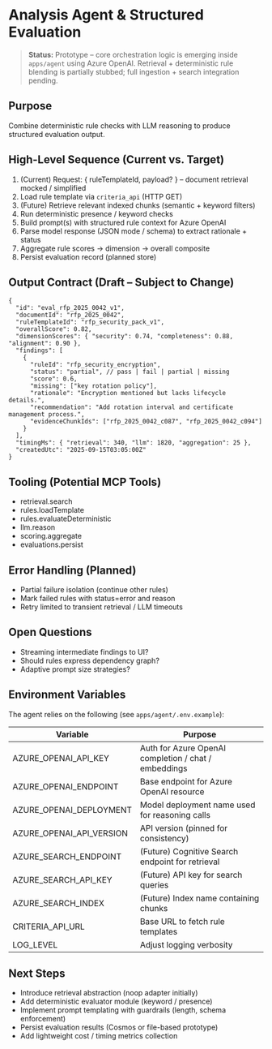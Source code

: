 # Analysis Agent & Structured Evaluation

> **Status:** Prototype – core orchestration logic is emerging inside `apps/agent` using Azure OpenAI. Retrieval + deterministic rule blending is partially stubbed; full ingestion + search integration pending.

## Purpose

Combine deterministic rule checks with LLM reasoning to produce structured evaluation output.

## High-Level Sequence (Current vs. Target)

1. (Current) Request: { ruleTemplateId, payload? } – document retrieval mocked / simplified
2. Load rule template via `criteria_api` (HTTP GET)
3. (Future) Retrieve relevant indexed chunks (semantic + keyword filters)
4. Run deterministic presence / keyword checks
5. Build prompt(s) with structured rule context for Azure OpenAI
6. Parse model response (JSON mode / schema) to extract rationale + status
7. Aggregate rule scores -> dimension -> overall composite
8. Persist evaluation record (planned store)

## Output Contract (Draft – Subject to Change)

```jsonc
{
  "id": "eval_rfp_2025_0042_v1",
  "documentId": "rfp_2025_0042",
  "ruleTemplateId": "rfp_security_pack_v1",
  "overallScore": 0.82,
  "dimensionScores": { "security": 0.74, "completeness": 0.88, "alignment": 0.90 },
  "findings": [
    {
      "ruleId": "rfp_security_encryption",
      "status": "partial", // pass | fail | partial | missing
      "score": 0.6,
      "missing": ["key rotation policy"],
      "rationale": "Encryption mentioned but lacks lifecycle details.",
      "recommendation": "Add rotation interval and certificate management process.",
      "evidenceChunkIds": ["rfp_2025_0042_c087", "rfp_2025_0042_c094"]
    }
  ],
  "timingMs": { "retrieval": 340, "llm": 1820, "aggregation": 25 },
  "createdUtc": "2025-09-15T03:05:00Z"
}
```

## Tooling (Potential MCP Tools)

- retrieval.search
- rules.loadTemplate
- rules.evaluateDeterministic
- llm.reason
- scoring.aggregate
- evaluations.persist

## Error Handling (Planned)

- Partial failure isolation (continue other rules)
- Mark failed rules with status=error and reason
- Retry limited to transient retrieval / LLM timeouts

## Open Questions

- Streaming intermediate findings to UI?
- Should rules express dependency graph?
- Adaptive prompt size strategies?

## Environment Variables

The agent relies on the following (see `apps/agent/.env.example`):

| Variable | Purpose |
|----------|---------|
| AZURE_OPENAI_API_KEY | Auth for Azure OpenAI completion / chat / embeddings |
| AZURE_OPENAI_ENDPOINT | Base endpoint for Azure OpenAI resource |
| AZURE_OPENAI_DEPLOYMENT | Model deployment name used for reasoning calls |
| AZURE_OPENAI_API_VERSION | API version (pinned for consistency) |
| AZURE_SEARCH_ENDPOINT | (Future) Cognitive Search endpoint for retrieval |
| AZURE_SEARCH_API_KEY | (Future) API key for search queries |
| AZURE_SEARCH_INDEX | (Future) Index name containing chunks |
| CRITERIA_API_URL | Base URL to fetch rule templates |
| LOG_LEVEL | Adjust logging verbosity |

## Next Steps

- Introduce retrieval abstraction (noop adapter initially)
- Add deterministic evaluator module (keyword / presence)
- Implement prompt templating with guardrails (length, schema enforcement)
- Persist evaluation results (Cosmos or file-based prototype)
- Add lightweight cost / timing metrics collection
